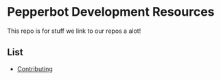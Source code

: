 # Pepperbot Development Resources
This repo is for stuff we link to our repos a alot!

## List
- [Contributing]()